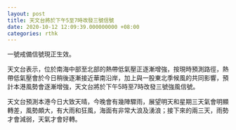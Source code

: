```yaml
---
layout: post
title: 天文台將於下午5至7時改發三號信號
date: 2020-10-12 12:09:39.000000000 +08:00
categories: rthk
---
```


一號戒備信號現正生效。

天文台表示，位於南海中部至北部的熱帶低氣壓正逐漸增強，按現時預測路徑，熱帶低氣壓會於今日稍後逐漸接近華南沿岸，加上與一股東北季候風的共同影響，預計本港風勢會逐漸增強，天文台將於下午5時至7時改發三號強風信號。

天文台預測本港今日大致天晴，今晚會有幾陣驟雨，展望明天和星期三天氣會明顯轉差，風勢頗大，有大雨和狂風，海面有非常大浪及湧浪；接下來的兩三天，雨勢才會減弱，天氣才會好轉。
